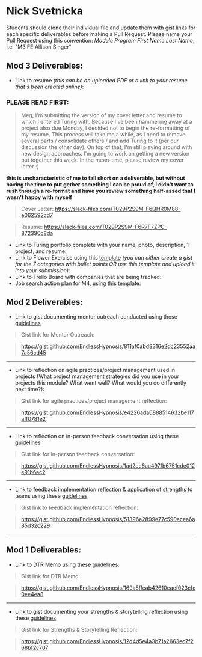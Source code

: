 # Nick Svetnicka

Students should clone their individual file and update them with gist links for each specific deliverables before making a Pull Request. Please name your Pull Request using this convention: *Module Program First Name Last Name*, i.e. "M3 FE Allison Singer"

## Mod 3 Deliverables:

* Link to resume *(this can be an uploaded PDF or a link to your resume that's been created online)*: 

### PLEASE READ FIRST:
> Meg, I'm submitting the version of my cover letter and resume to which I entered Turing with. Because I've been hammering away at a project also due Monday, I decided not to begin the re-formatting of my resume. This process will take me a while, as I need to remove several parts / consolidate others / and add Turing to it (per our discussion the other day). On top of that, I'm still playing around with new design approaches. I'm going to work on getting a new version put together this week. In the mean-time, please review my cover letter :)

**this is uncharacteristic of me to fall short on a deliverable, but without having the time to put gether something I can be proud of, I didn't want to rush through a re-format and have you review something half-assed that I wasn't happy with myself**

> Cover Letter:
> https://slack-files.com/T029P2S9M-F6QHR0M88-e062592cd7

> Resume:
> https://slack-files.com/T029P2S9M-F6R7F7ZPC-872390c8da

* Link to Turing portfolio complete with your name, photo, description, 1 project, and resume:
* Link to Flower Exercise using this [template](https://github.com/turingschool/career-development-curriculum/blob/master/files/Career%20Unit%20-%20The%20Flower%20Diagram.pdf) *(you can either create a gist for the 7 categories with bullet points OR use this template and upload it into your submission):*
* Link to Trello Board with companies that are being tracked: 
* Job search action plan for M4, using this [template](https://github.com/turingschool/career-development-curriculum/blob/master/module_three/mod_4_action_plan_template.md):


## Mod 2 Deliverables:


* Link to gist documenting mentor outreach conducted using these [guidelines](https://github.com/turingschool/career-development-curriculum/blob/master/module_two/cold_outreach_i_guidelines.md)

> Gist link for Mentor Outreach:

> https://gist.github.com/EndlessHypnosis/811af0abd8316e2dc23552aa7a56cd45

---

* Link to reflection on agile practices/project management used in projects (What project management strategies did you use in your projects this module? What went well? What would you do differently next time?):

> Gist link for agile practices/project management reflection:

> https://gist.github.com/EndlessHypnosis/e4226ada6888514632be117aff0781e2


---

* Link to reflection on in-person feedback conversation using these [guidelines](https://github.com/turingschool/career-development-curriculum/blob/master/module_two/feedback_conversation_reflection_guidelines.md)

> Gist link for in-person feedback conversation:

> https://gist.github.com/EndlessHypnosis/1ad2ee6aa497fb6751cde012e91b6ac2

---

* Link to feedback implementation reflection & application of strengths to teams using these [guidelines](https://github.com/turingschool/career-development-curriculum/blob/master/module_two/feedback_implementation_strengths_reflection.md)

> Gist link to feedback implementation reflection:

> https://gist.github.com/EndlessHypnosis/51396e2899e77c590ecea6a85d32c229

---

## Mod 1 Deliverables:


* Link to DTR Memo using these [guidelines](https://github.com/turingschool/career-development-curriculum/blob/master/module_one/dtr_guidelines_memo.md):

> Gist link for DTR Memo:

> https://gist.github.com/EndlessHypnosis/169a5ffeab42610eacf023cfc0ee4ea8

-----

* Link to gist documenting your strengths & storytelling reflection using these [guidelines](https://github.com/turingschool/career-development-curriculum/blob/master/module_one/strengths_storytelling_reflection.md)

> Gist link for Strengths & Storytelling Reflection:

> https://gist.github.com/EndlessHypnosis/12d4d5e4a3b71a2663ec7f268bf2c707

